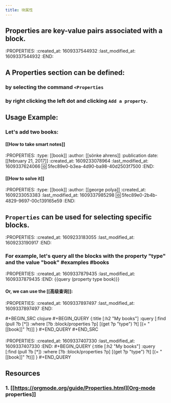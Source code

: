 ```yaml
---
title: 块属性
---
```


## Properties are key-value pairs associated with a block.
:PROPERTIES:
:created_at: 1609337544932
:last_modified_at: 1609337544932
:END:
## A Properties section can be defined:
### by selecting the command `<Properties`
### by right clicking the left dot and clicking `Add a property`.
## Usage Example:
### Let's add two books:
#### [[How to take smart notes]]
:PROPERTIES:
:type: [[book]]
:author: [[sönke ahrens]]
:publication date: [[february 21, 2017]]
:created_at: 1609233078964
:last_modified_at: 1609337624066
:id: 5fec89e0-b3ea-4d90-ba98-40d2503f7500
:END:
#### [[How to solve it]]
:PROPERTIES:
:type: [[book]]
:author: [[george polya]]
:created_at: 1609233053383
:last_modified_at: 1609337985298
:id: 5fec89e0-2b4b-4829-9697-00c139165e59
:END:
## `Properties` can be used for selecting specific blocks.
:PROPERTIES:
:created_at: 1609233183055
:last_modified_at: 1609233190917
:END:
### For example, let's query all the blocks with the property "type" and the value "book" #examples #books
:PROPERTIES:
:created_at: 1609337879435
:last_modified_at: 1609337879435
:END:
{{query (property type book)}}
#### Or, we can use the [[高级查询]]:
:PROPERTIES:
:created_at: 1609337897497
:last_modified_at: 1609337897497
:END:

#+BEGIN_SRC clojure
#+BEGIN_QUERY
{:title [:h2 "My books"]
 :query [:find (pull ?b [*])
         :where
         [?b :block/properties ?p]
         [(get ?p "type") ?t]
         [(= "[[book]]" ?t)]]
 }
#+END_QUERY
#+END_SRC
####
:PROPERTIES:
:created_at: 1609337407330
:last_modified_at: 1609337407330
:END:
#+BEGIN_QUERY
{:title [:h2 "My books"]
 :query [:find (pull ?b [*])
         :where
         [?b :block/properties ?p]
         [(get ?p "type") ?t]
         [(= "[[book]]" ?t)]]
 }
#+END_QUERY
## **Resources**
### 1. [[https://orgmode.org/guide/Properties.html][Org-mode properties]]